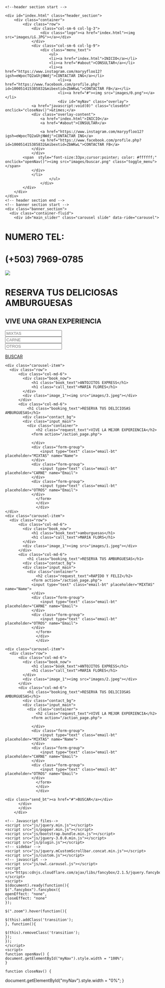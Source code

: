 
<head>

<!-- mobile metas -->
<meta name="viewport" content="width=device-width, initial-scale=1">
<meta name="viewport" content="initial-scale=1, maximum-scale=1">
<!-- site metas -->
<title>ANTIJITOS EXPRESS</title>
<meta name="keywords" content="">
<meta name="description" content="">
<meta name="author" content=""> 
<!-- style css -->
<link rel="stylesheet" type="text/css" href="css/style.css">
<!-- Responsive-->
<link rel="stylesheet" href="css/responsive.css">
<!-- fevicon -->
<link rel="icon" href="images/0.png" type="image/gif" />
<!-- Scrollbar Custom CSS -->
<link rel="stylesheet" href="css/jquery.mCustomScrollbar.min.css">

</head>
<body>
    
    <!--header section start -->
    
    <div id="index.html" class="header_section">
        <div class="container">
            <div class="row">
                <div class="col-sm-6 col-lg-3">
                    <div class="logo"><a href="index.html"><img src="images/LG.JPG"></a></div>
                </div>
                <div class="col-sm-6 col-lg-9">
                    <div class="menu_text">
                        <ul>
                        <li><a href="index.html">INICIO</a></li>                                                    
                        <li><a href="#about">CONSULTAR</a></li>
                        <li><a href="https://www.instagram.com/maryyfloo12?igsh=eWpocTQ2aGhjNWdj">CONTACTAR ING</a></li>
                            <li><a href="https://www.facebook.com/profile.php?id=100051415385832&mibextid=ZbWKwL">CONTACTAR FB</a></li>
                            <li><a href="#"><img src="images/0.png"></a></li>
                            <div id="myNav" class="overlay">
                <a href="javascript:void(0)" class="closebtn" onclick="closeNav()">&times;</a>
                <div class="overlay-content">
                    <a href="index.html">INICIO</a>
                    <a href="#about">CONSULTAR</a>
                 
                    <a href="https://www.instagram.com/maryyfloo12?igsh=eWpocTQ2aGhjNWdj">CONTACTAR ING</a>
                    <a href="https://www.facebook.com/profile.php?id=100051415385832&mibextid=ZbWKwL">CONTACTAR FB</a>
                </div>
                </div>
            <span  style="font-size:33px;cursor:pointer; color: #ffffff;" onclick="openNav()"><img src="images/buscar.png" class="toggle_menu"></span>
                </div>  
                </li>
                        </ul>
                    </div>
            </div>
        </div>
    </div>
    <!-- header section end -->
    <!-- banner section start -->
    <div class="banner_section">
      <div class="container-fluid">
        <div id="main_slider" class="carousel slide" data-ride="carousel">
  <div class="carousel-inner">
    <div class="carousel-item active">
      <div class="row">
          <div class="col-md-6">
            <div class="book_now">
                <h1 class="book_text">NUMERO TEL:</h1>
                <h1 class="call_text">(+503) 7969-0785</h1>
            </div>
            <div class="image_1"><img src="images/1.jpeg"></div>
          </div>
          <div class="col-md-6">
              <h1 class="booking_text">RESERVA TUS DELICIOSAS AMBURGUESAS</h1>
            <div class="contact_bg">
            <div class="input_main">
              <div class="container">
                  <h2 class="request_text">VIVE UNA GRAN EXPERIENCIA</h2>
                <form action="/action_page.php">
                <div class="form-group">
                    <input type="text" class="email-bt" placeholder="MIXTAS" name="Name">
                </div>
                <div class="form-group">
                    <input type="text" class="email-bt" placeholder="CARNE" name="Email">
                </div>
                <div class="form-group">
                    <input type="text" class="email-bt" placeholder="OTROS" name="Email">
                </div>
                  </form>
                  </div> 
                  </div>
    <div class="send_bt"><a href="#">BUSCAR</a></div>
          </div>
          </div>
        </div>
    </div>


    <div class="carousel-item">
      <div class="row">
          <div class="col-md-6">
            <div class="book_now">
                <h1 class="book_text">ANTOJITOS EXPRESS</h1>
                <h1 class="call_text">MARIA FLORES</h1>
            </div>
            <div class="image_1"><img src="images/3.jpeg"></div>
          </div>
          <div class="col-md-6">
              <h1 class="booking_text">RESERVA TUS DELICIOSAS AMBURGUESAS</h1>
            <div class="contact_bg">
            <div class="input_main">
              <div class="container">
                  <h2 class="request_text">VIVE LA MEJOR EXPERIENCIA</h2>
                <form action="/action_page.php">
            
                </div>
                <div class="form-group">
                    <input type="text" class="email-bt" placeholder="MIXTAS" name="Name">
                </div>
                <div class="form-group">
                    <input type="text" class="email-bt" placeholder="CARNE" name="Email">
                </div>
                <div class="form-group">
                    <input type="text" class="email-bt" placeholder="OTROS" name="Email">
                </div>
                  </form>
                  </div> 
                  </div>
    </div>
    <div class="carousel-item">
      <div class="row">
          <div class="col-md-6">
            <div class="book_now">
                <h1 class="book_text">amburguesas</h1>
                <h1 class="call_text">MARIA FLORS</h1>
            </div>
            <div class="image_1"><img src="images/1.jpeg"></div>
          </div>
          <div class="col-md-6">
              <h1 class="booking_text">RESERVA TUS AMBURGUESAS</h1>
            <div class="contact_bg">
            <div class="input_main">
              <div class="container">
                  <h2 class="request_text">RAPIDO Y FELIZ</h2>
                <form action="/action_page.php">
                <input type="text" class="email-bt" placeholder="MIXTAS" name="Name">
                </div>
                <div class="form-group">
                    <input type="text" class="email-bt" placeholder="CARNE" name="Email">
                </div>
                <div class="form-group">
                    <input type="text" class="email-bt" placeholder="OTROS" name="Email">
                </div>
                  </form>
                  </div> 
                  </div>
    
    <div class="carousel-item">
      <div class="row">
          <div class="col-md-6">
            <div class="book_now">
                <h1 class="book_text">ANTOJITOS EXPRESS</h1>
                <h1 class="call_text">MARIA FLORES</h1>
            </div>
            <div class="image_1"><img src="images/2.jpeg"></div>
          </div>
          <div class="col-md-6">
              <h1 class="booking_text">RESERVA TUS DELICIOSAS AMBURGUESAS</h1>
            <div class="contact_bg">
            <div class="input_main">
              <div class="container">
                  <h2 class="request_text">VIVE LA MEJOR EXPERIENCIA</h2>
                <form action="/action_page.php">
            
                </div>
                <div class="form-group">
                    <input type="text" class="email-bt" placeholder="MIXTAS" name="Name">
                </div>
                <div class="form-group">
                    <input type="text" class="email-bt" placeholder="CARNE" name="Email">
                </div>
                <div class="form-group">
                    <input type="text" class="email-bt" placeholder="OTROS" name="Email">
                </div>
                  </form>
                  </div> 
                  </div>
    
    <div class="send_bt"><a href="#">BUSCAR</a></div>
          </div>
          </div>
        </div>
  </div>


    <!-- Javascript files-->
    <script src="js/jquery.min.js"></script>
    <script src="js/popper.min.js"></script>
    <script src="js/bootstrap.bundle.min.js"></script>
    <script src="js/jquery-3.0.0.min.js"></script>
    <script src="js/plugin.js"></script>
    <!-- sidebar -->
    <script src="js/jquery.mCustomScrollbar.concat.min.js"></script>
    <script src="js/custom.js"></script>
    <!-- javascript --> 
    <script src="js/owl.carousel.js"></script>
    <script src="https:cdnjs.cloudflare.com/ajax/libs/fancybox/2.1.5/jquery.fancybox.min.js"></script>
    <script>
    $(document).ready(function(){
    $(".fancybox").fancybox({
    openEffect: "none",
    closeEffect: "none"
    });
       
    $(".zoom").hover(function(){
         
    $(this).addClass('transition');
    }, function(){
         
    $(this).removeClass('transition');
    });
    });
    </script> 
    <script>
    function openNav() {
    document.getElementById("myNav").style.width = "100%";
    }

    function closeNav() {
   document.getElementById("myNav").style.width = "0%";
   }
</script>  

 
</body>
</html>
